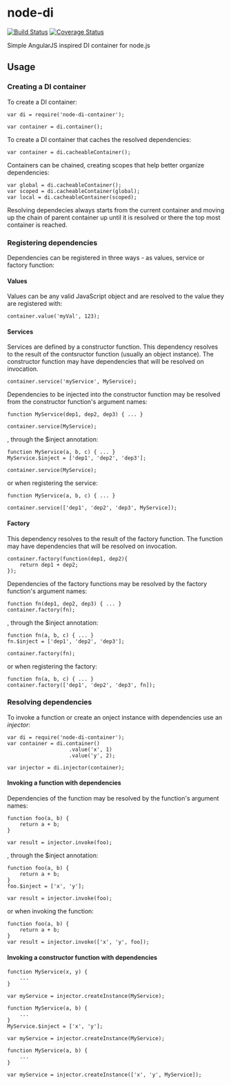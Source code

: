 # node-di 

[![Build Status](https://travis-ci.org/svstanev/node-di.svg?branch=master)](https://travis-ci.org/svstanev/node-di) 
[![Coverage Status](https://coveralls.io/repos/svstanev/node-di/badge.svg?branch=master&service=github)](https://coveralls.io/github/svstanev/node-di?branch=master)

Simple AngularJS inspired DI container for node.js

## Usage

### Creating a DI container

To create a DI container:

```
var di = require('node-di-container');

var container = di.container();
```

To create a DI container that caches the resolved dependencies:

```
var container = di.cacheableContainer();
```

Containers can be chained, creating scopes that help better organize dependencies:
```
var global = di.cacheableContainer();
var scoped = di.cacheableContainer(global);
var local = di.cacheableContainer(scoped);
```

Resolving dependecies always starts from the current container and moving up the chain of parent container up until it is resolved or there the top most container is reached.

### Registering dependencies
Dependencies can be registered in three ways - as values, service or factory function:

#### Values
Values can be any valid JavaScript object and are resolved to the value they are registered with:

```
container.value('myVal', 123);
```

#### Services
Services are defined by a constructor function. This dependency resolves to the result of the contsructor function (usually an object instance). The constructor function may have dependencies that will be resolved on invocation.
```
container.service('myService', MyService);
```

Dependencies to be injected into the constructor function may be resolved from the constructor function's argument names:
```
function MyService(dep1, dep2, dep3) { ... }

container.service(MyService);
```

, through the $inject annotation:

```
function MyService(a, b, c) { ... }
MyService.$inject = ['dep1', 'dep2', 'dep3'];

container.service(MyService);
```

or when registering the service:
```
function MyService(a, b, c) { ... }

container.service(['dep1', 'dep2', 'dep3', MyService]);
```

#### Factory
This dependency resolves to the result of the factory function. The function may have dependencies that will be resolved on invocation.
```
container.factory(function(dep1, dep2){
    return dep1 + dep2;
});
```

Dependencies of the factory functions may be resolved by the factory function's argument names:

```
function fn(dep1, dep2, dep3) { ... }
container.factory(fn);
```

, through the $inject annotation: 

```
function fn(a, b, c) { ... }
fn.$inject = ['dep1', 'dep2', 'dep3'];

container.factory(fn);
```

or when registering the factory:

```
function fn(a, b, c) { ... }
container.factory(['dep1', 'dep2', 'dep3', fn]);
```

### Resolving dependencies
To invoke a function or create an onject instance with dependencies use an *injector*:
```
var di = require('node-di-container');
var container = di.container()
                    .value('x', 1)
                    .value('y', 2);
                     
var injector = di.injector(container);
```

#### Invoking a function with dependencies
Dependencies of the function may be resolved by the function's argument names:

```
function foo(a, b) {
    return a + b;
}

var result = injector.invoke(foo);
```

, through the $inject annotation:

```
function foo(a, b) {
    return a + b;
}
foo.$inject = ['x', 'y'];

var result = injector.invoke(foo);

```

or when invoking the function:

```
function foo(a, b) {
    return a + b;
}
var result = injector.invoke(['x', 'y', foo]);
```

#### Invoking a constructor function with dependencies

```
function MyService(x, y) {
    ...
}

var myService = injector.createInstance(MyService);
```

```
function MyService(a, b) {
    ...
}
MyService.$inject = ['x', 'y'];

var myService = injector.createInstance(MyService);
```

```
function MyService(a, b) {
    ...
}

var myService = injector.createInstance(['x', 'y', MyService]);
```
